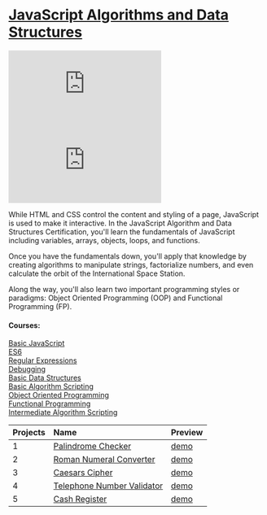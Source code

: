 # [JavaScript Algorithms and Data Structures](https://www.freecodecamp.org/learn/javascript-algorithms-and-data-structures/) 
![Lines of Code](https://img.shields.io/tokei/lines/github.com/Krasipeace/JavaScript-Algorithms-and-Data-Structures---freecodecamp.org)
![Last commit](https://img.shields.io/github/last-commit/Krasipeace/JavaScript-Algorithms-and-Data-Structures---freecodecamp.org)



While HTML and CSS control the content and styling of a page, JavaScript is used to make it interactive. In the JavaScript Algorithm and Data Structures Certification, you'll learn the fundamentals of JavaScript including variables, arrays, objects, loops, and functions.

Once you have the fundamentals down, you'll apply that knowledge by creating algorithms to manipulate strings, factorialize numbers, and even calculate the orbit of the International Space Station.

Along the way, you'll also learn two important programming styles or paradigms: Object Oriented Programming (OOP) and Functional Programming (FP).



#### Courses:
[Basic JavaScript][1]<br />
[ES6][2]<br />
[Regular Expressions][3]<br />
[Debugging][4]<br />
[Basic Data Structures][5]<br />
[Basic Algorithm Scripting][6]<br />
[Object Oriented Programming][7]<br />
[Functional Programming][8]<br />
[Intermediate Algorithm Scripting][9]<br />

| Projects | Name | Preview |
| :--- | :--- | :--- |
| 1    | [Palindrome Checker][10]      | [demo][15] |
| 2    | [Roman Numeral Converter][11] | [demo][16] |
| 3    | [Caesars Cipher][12]          | [demo][17] |
| 4    | [Telephone Number Validator][13] | [demo][18] |
| 5    | [Cash Register][14]           | [demo][19] |

[1]: https://github.com/Krasipeace/JavaScript-Algorithms-and-Data-Structures---freecodecamp.org/blob/main/Basic%20JavaScript/readme.md
[2]: https://github.com/Krasipeace/JavaScript-Algorithms-and-Data-Structures---freecodecamp.org/blob/main/ES6/readme.md
[3]: https://github.com/Krasipeace/JavaScript-Algorithms-and-Data-Structures---freecodecamp.org/blob/main/Regular%20Expressions/readme.md
[4]: https://github.com/Krasipeace/JavaScript-Algorithms-and-Data-Structures---freecodecamp.org/blob/main/Debugging/readme.md
[5]: https://github.com/Krasipeace/JavaScript-Algorithms-and-Data-Structures---freecodecamp.org/blob/main/Basic%20Data%20Structures/readme.md
[6]: https://github.com/Krasipeace/JavaScript-Algorithms-and-Data-Structures---freecodecamp.org/blob/main/Basic%20Algorithm%20Scripting/readme.md
[7]: https://github.com/Krasipeace/JavaScript-Algorithms-and-Data-Structures---freecodecamp.org/blob/main/Object-Oriented%20Programming/readme.md
[8]: https://github.com/Krasipeace/JavaScript-Algorithms-and-Data-Structures---freecodecamp.org/blob/main/Functional%20Programming/readme.md
[9]: https://github.com/Krasipeace/JavaScript-Algorithms-and-Data-Structures---freecodecamp.org/blob/main/Intermediate%20Algorithm%20Scripting/readme.md


[10]: https://github.com/Krasipeace/JavaScript-Algorithms-and-Data-Structures---freecodecamp.org/tree/main/Projects/Palindrome%20Checker
[11]: https://github.com/Krasipeace/JavaScript-Algorithms-and-Data-Structures---freecodecamp.org/tree/main/Projects/Roman%20Numeral%20Converter
[12]: https://github.com/Krasipeace/JavaScript-Algorithms-and-Data-Structures---freecodecamp.org/tree/main/Projects/Caesars%20Cipher
[13]: https://github.com/Krasipeace/JavaScript-Algorithms-and-Data-Structures---freecodecamp.org/tree/main/Projects/Telephone%20Number%20Validator
[14]: https://github.com/Krasipeace/JavaScript-Algorithms-and-Data-Structures---freecodecamp.org/tree/main/Projects/Cash%20Register

[15]: https://htmlpreview.github.io/?https://github.com/Krasipeace/JavaScript-Algorithms-and-Data-Structures---freecodecamp.org/blob/main/Projects/Palindrome%20Checker/index.html
[16]: https://htmlpreview.github.io/?https://github.com/Krasipeace/JavaScript-Algorithms-and-Data-Structures---freecodecamp.org/blob/main/Projects/Roman%20Numeral%20Converter/index.html
[17]: https://htmlpreview.github.io/?https://github.com/Krasipeace/JavaScript-Algorithms-and-Data-Structures---freecodecamp.org/blob/main/Projects/Caesars%20Cipher/index.html
[18]:  https://htmlpreview.github.io/?https://github.com/Krasipeace/JavaScript-Algorithms-and-Data-Structures---freecodecamp.org/blob/main/Projects/Telephone%20Number%20Validator/index.html
[19]: https://htmlpreview.github.io/?https://github.com/Krasipeace/JavaScript-Algorithms-and-Data-Structures---freecodecamp.org/blob/main/Projects/Cash%20Register/index.html